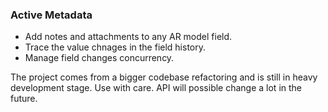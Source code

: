 ### Active Metadata

* Add notes and attachments to any AR model field. 
* Trace the value chnages in the field history.
* Manage field changes concurrency.


The project comes from a bigger codebase refactoring and is still in heavy development stage. Use with care. API will possible change a lot in the future.


